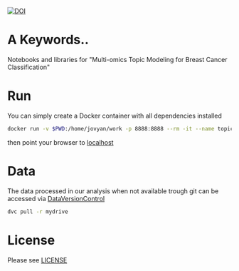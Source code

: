 [![DOI](https://zenodo.org/badge/DOI/10.1101/2021.12.22.473851.svg)](https://doi.org/10.1101/2021.12.22.473851)

# A Keywords..

Notebooks and libraries for "Multi-omics Topic Modeling for Breast Cancer Classification"

# Run
You can simply create a Docker container with all dependencies installed

```bash
docker run -v $PWD:/home/jovyan/work -p 8888:8888 --rm -it --name topic_tcga docker.pkg.github.com/fvalle1/keywordTCGA/image:latest
```

then point your browser to [localhost](http://localhost:8888)

# Data
The data processed in our analysis when not available trough git can be accessed via [DataVersionControl](https://dvc.org)
```bash
dvc pull -r mydrive
```

# License
Please see [LICENSE](LICENSE)
